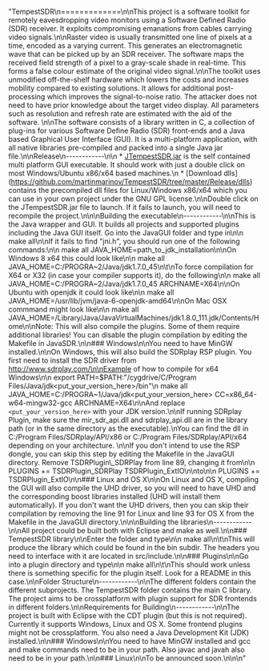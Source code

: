 "TempestSDR\n=============\n\nThis project is a software toolkit for remotely eavesdropping video monitors using a Software Defined Radio (SDR) receiver. It exploits compromising emanations from cables carrying video signals.\n\nRaster video is usually transmitted one line of pixels at a time, encoded as a varying current. This generates an electromagnetic wave that can be picked up by an SDR receiver. The software maps the received field strength of a pixel to a gray-scale shade in real-time. This forms a false colour estimate of the original video signal.\n\nThe toolkit uses unmodified off-the-shelf hardware which lowers the costs and increases mobility compared to existing solutions. It allows for additional post-processing which improves the signal-to-noise ratio. The attacker does not need to have prior knowledge about the target video display. All parameters such as resolution and refresh rate are estimated with the aid of the software. \n\nThe software consists of a library written in C, a collection of plug-ins for various Software Define Radio (SDR) front-ends and a Java based Graphical User Interface (GUI). It is a multi-platform application, with all native libraries pre-compiled and packed into a single Java jar file.\n\nRelease\n------------\n\n * [JTempestSDR.jar](https://raw.github.com/martinmarinov/TempestSDR/master/Release/JavaGUI/JTempestSDR.jar) is the self contained multi platform GUI executable. It should work with just a double click on most Windows/Ubuntu x86/x64 based machines.\n * [Download dlls] (https://github.com/martinmarinov/TempestSDR/tree/master/Release/dlls) contains the precompiled dll files for Linux/Windows x86/x64 which you can use in your own project under the GNU GPL license.\n\nDouble click on the JTempestSDR.jar file to launch. If it fails to launch, you will need to recompile the project.\n\n\nBuilding the executable\n------------\n\nThis is the Java wrapper and GUI. It builds all projects and supported plugins including the Java GUI itself. Go into the JavaGUI folder and type in\n\n    make all\n\nIf it fails to find \"jni.h\", you should run one of the following commands:\n\n    make all JAVA_HOME=path_to_jdk_installation\n\nOn Windows 8 x64 this could look like\n\n    make all JAVA_HOME=C:/PROGRA~2/Java/jdk1.7.0_45\n\t\nTo force compilation for X64 or X32 (in case your compiler supports it), do the following\n\n    make all JAVA_HOME=C:/PROGRA~2/Java/jdk1.7.0_45 ARCHNAME=X64\n\nOn Ubuntu with openjdk it could look like\n\n    make all JAVA_HOME=/usr/lib/jvm/java-6-openjdk-amd64\n\nOn Mac OSX commmand might look like\n\n    make all JAVA_HOME=/Library/Java/JavaVirtualMachines/jdk1.8.0_111.jdk/Contents/Home\n\nNote: This will also compile the plugins. Some of them require additional libraries! You can disable the plugin compilation by editing the Makefile in JavaSDR.\n\n### Windows\n\nYou need to have MinGW installed.\n\nOn Windows, this will also build the SDRplay RSP plugin. You first need to install the SDR driver from http://www.sdrplay.com/\n\nExample of how to compile for x64 Windows\n\n    export PATH=$PATH:\"/cygdrive/C/Program Files/Java/jdk<put_your_version_here>/bin\"\n    make all JAVA_HOME=C:/PROGRA~1/Java/jdk<put_your_version_here> CC=x86_64-w64-mingw32-gcc ARCHNAME=X64\n\nAnd replace `<put_your_version_here>` with your JDK version.\n\nIf running SDRplay Plugin, make sure the mir_sdr_api.dll and sdrplay_api.dll are in the library path (or in the same directory as the executable).\nYou can find the dll in C:/Program Files/SDRplay/API/x86 or C:/Program Files/SDRplay/API/x64 depending on your architecture. \n\nIf you don't intend to use the RSP dongle, you can skip this step by editing the Makefile in the JavaGUI directory. Remove TSDRPlugin\\_SDRPlay from line 89, changing it from\n\n    PLUGINS += TSDRPlugin_SDRPlay TSDRPlugin_ExtIO\n\nto\n\n    PLUGINS += TSDRPlugin_ExtIO\n\n### Linux and OS X\n\nOn Linux and OS X, compiling the GUI will also compile the UHD driver, so you will need to have UHD and the corresponding boost libraries installed (UHD will install them automatically). If you don't want the UHD drivers, then you can skip their compilation by removing the line 91 for Linux and line 93 for OS X from the Makefile in the JavaGUI directory.\n\n\nBuilding the libraries\n------------\n\nAll project could be built both with Eclipse and make as well.\n\n### TempestSDR library\n\nEnter the folder and type\n\n    make all\n\t\nThis will produce the library which could be found in the bin subdir. The headers you need to interface with it are located in src/include.\n\n### Plugins\n\nGo into a plugin directory and type\n\n    make all\n\t\nThis should work unless there is something specific for the plugin itself. Look for a README in this case.\n\nFolder Structure\n------------\n\nThe different folders contain the different subprojects. The TempestSDR folder contains the main C library. The project aims to be crossplatform with plugin support for SDR frontends in different folders.\n\nRequirements for Building\n------------\n\nThe project is built with Eclipse with the CDT plugin (but this is not required). Currently it supports Windows, Linux and OS X. Some frontend plugins might not be crossplatform. You also need a Java Development Kit (JDK) installed.\n\n### Windows\n\nYou need to have MinGW installed and gcc and make commands need to be in your path. Also javac and javah also need to be in your path.\n\n### Linux\n\nTo be announced soon.\n\n\n"